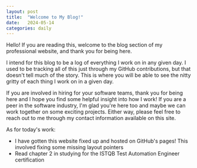 ```yaml
---
layout: post
title:  "Welcome to My Blog!"
date:   2024-05-14
categories: daily
---
```


Hello! If you are reading this, welcome to the blog section of my professional website, and thank you for being here.

I intend for this blog to be a log of everything I work on in any given day. I used to be tracking all of this just through my GitHub contributions, but that doesn't tell much of the story. This is where you will be able to see the nitty gritty of each thing I work on in a given day.

If you are involved in hiring for your software teams, thank you for being here and I hope you find some helpful insight into how I work! If you are a peer in the software industry, I'm glad you're here too and maybe we can work together on some exciting projects. Either way, please feel free to reach out to me through my contact information available on this site.

As for today's work:
- I have gotten this website fixed up and hosted on GitHub's pages! This involved fixing some missing layout pointers
- Read chapter 2 in studying for the ISTQB Test Automation Engineer certification